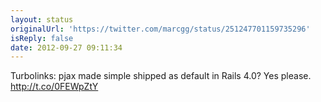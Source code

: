 ```yaml
---
layout: status
originalUrl: 'https://twitter.com/marcgg/status/251247701159735296'
isReply: false
date: 2012-09-27 09:11:34
---
```


Turbolinks: pjax made simple shipped as default in Rails 4.0? Yes please. http://t.co/0FEWpZtY
